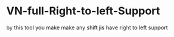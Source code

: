 # VN-full-Right-to-left-Support
by this tool you make make any shift jis have right to left support 
